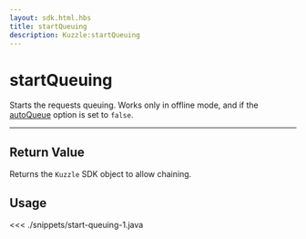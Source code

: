 ```yaml
---
layout: sdk.html.hbs
title: startQueuing
description: Kuzzle:startQueuing
---
```


# startQueuing

Starts the requests queuing. Works only in offline mode, and if the [autoQueue](/sdk/android/3/core-classes/kuzzle/#properties) option is set to `false`.

---

## Return Value

Returns the `Kuzzle` SDK object to allow chaining.

## Usage

<<< ./snippets/start-queuing-1.java
